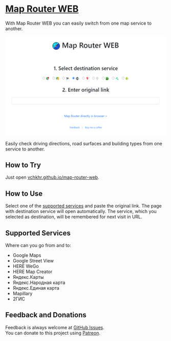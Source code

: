 # [Map Router WEB](https://vchkhr.github.io/map-router-web)
With Map Router WEB you can easily switch from one map service to another.

![Map Router Demo](https://raw.githubusercontent.com/vchkhr/map-router-web/main/img/demo.png)

Easily check driving directions, road surfaces and building types from one service to another.

## How to Try
Just open [vchkhr.github.io/map-router-web](https://vchkhr.github.io/map-router-web).

## How to Use
Select one of the [supported services](#supported-services) and paste the original link. The page with destination service will open automatically. The service, which you selected as destination, will be remembered for next visit in URL.

## Supported Services
Where can you go from and to:
* Google Maps
* Google Street View
* HERE WeGo
* HERE Map Creator
* Яндекс.Карты
* Яндекс.Народная карта
* Яндекс.Единая карта
* Mapillary
* 2ГИС

## Feedback and Donations
Feedback is always welcome at [GitHub Issues](https://github.com/vchkhr/map-router-web/issues).\
You can donate to this project using [Patreon](https://patreon.com/vchkhr).
